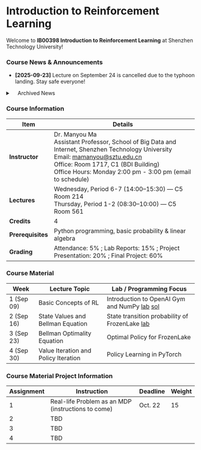 #  Introduction to Reinforcement Learning

Welcome to **IB00398 Introduction to Reinforcement Learning** at Shenzhen Technology University!  

### Course News & Announcements
- **[2025-09-23]** Lecture on September 24 is cancelled due to the typhoon landing. Stay safe everyone!

<details>
<summary>&nbsp;&nbsp;&nbsp;&nbsp;Archived News</summary>

    - **[2025-09-18]** Lab 1 solution posted. <br>
    - **[2025-09-17]** Course GitHub repo opened.

</details>

### Course Information 

| **Item**          | **Details** |
|-------------------|-------------|
| **Instructor**    | Dr. Manyou Ma <br> Assistant Professor, School of Big Data and Internet, Shenzhen Technology University <br> Email: [mamanyou@sztu.edu.cn](mailto:mamanyou@sztu.edu.cn) <br> Office: Room 1717, C1 (BDI Building) <br> Office Hours: Monday 2:00 pm - 3:00 pm (email to schedule) |
| **Lectures**      | Wednesday, Period 6-7 (14:00–15:30) — C5 Room 214 <br> Thursday, Period 1-2 (08:30–10:00) — C5 Room 561 |
| **Credits**       | 4 |
| **Prerequisites** | Python programming, basic probability & linear algebra |
| **Grading**       | Attendance: 5% ; Lab Reports: 15% ; Project Presentation: 20% ; Final Project: 60% |


### Course Material 
| Week | Lecture Topic | Lab / Programming Focus |
|--------|------------------|------------------------|
| 1 (Sep 09)| Basic Concepts of RL |  Introduction to OpenAI Gym and NumPy [lab](https://github.com/manyouma/DRL_sztu/blob/main/labs/Lab01_frozenLake_intro.ipynb) [sol](https://github.com/manyouma/DRL_sztu/blob/main/labs/Lab01_frozenLake_intro_ans.ipynb)|
| 2 (Sep 16)| State Values and Bellman Equation | State transition probability of FrozenLake [lab](https://github.com/manyouma/DRL_sztu/blob/main/labs/Lab02_frozenLake_MDP.ipynb)|
| 3 (Sep 23)| Bellman Optimality Equation | Optimal Policy for FrozenLake |
| 4 (Sep 30)| Value Iteration and Policy Iteration | Policy Learning in PyTorch|


### Course Material Project Information
| Assignment  | Instruction  |   Deadline  |   Weight    |
|------|---------------|------------------------|-----|
| 1  | Real-life Problem as an MDP (instructions to come)| Oct. 22 | 15 |
| 2  | TBD  |||
| 3  | TBD  |||
| 4  | TBD  |||
